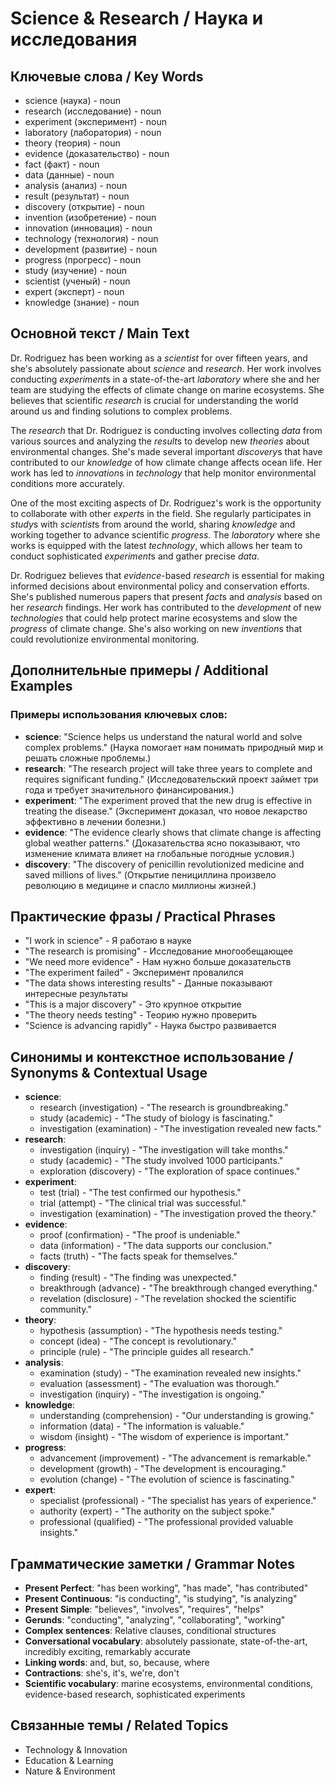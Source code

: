 # Science & Research / Наука и исследования

## Ключевые слова / Key Words
- science (наука) - noun
- research (исследование) - noun
- experiment (эксперимент) - noun
- laboratory (лаборатория) - noun
- theory (теория) - noun
- evidence (доказательство) - noun
- fact (факт) - noun
- data (данные) - noun
- analysis (анализ) - noun
- result (результат) - noun
- discovery (открытие) - noun
- invention (изобретение) - noun
- innovation (инновация) - noun
- technology (технология) - noun
- development (развитие) - noun
- progress (прогресс) - noun
- study (изучение) - noun
- scientist (ученый) - noun
- expert (эксперт) - noun
- knowledge (знание) - noun

## Основной текст / Main Text

Dr. Rodriguez has been working as a *scientist* for over fifteen years, and she's absolutely passionate about *science* and *research*. Her work involves conducting *experiment*s in a state-of-the-art *laboratory* where she and her team are studying the effects of climate change on marine ecosystems. She believes that scientific *research* is crucial for understanding the world around us and finding solutions to complex problems.

The *research* that Dr. Rodriguez is conducting involves collecting *data* from various sources and analyzing the *result*s to develop new *theories* about environmental changes. She's made several important *discovery*s that have contributed to our *knowledge* of how climate change affects ocean life. Her work has led to *innovation*s in *technology* that help monitor environmental conditions more accurately.

One of the most exciting aspects of Dr. Rodriguez's work is the opportunity to collaborate with other *expert*s in the field. She regularly participates in *study*s with *scientist*s from around the world, sharing *knowledge* and working together to advance scientific *progress*. The *laboratory* where she works is equipped with the latest *technology*, which allows her team to conduct sophisticated *experiment*s and gather precise *data*.

Dr. Rodriguez believes that *evidence*-based *research* is essential for making informed decisions about environmental policy and conservation efforts. She's published numerous papers that present *fact*s and *analysis* based on her *research* findings. Her work has contributed to the *development* of new *technologies* that could help protect marine ecosystems and slow the *progress* of climate change. She's also working on new *invention*s that could revolutionize environmental monitoring.

## Дополнительные примеры / Additional Examples

### Примеры использования ключевых слов:
- **science**: "Science helps us understand the natural world and solve complex problems." (Наука помогает нам понимать природный мир и решать сложные проблемы.)
- **research**: "The research project will take three years to complete and requires significant funding." (Исследовательский проект займет три года и требует значительного финансирования.)
- **experiment**: "The experiment proved that the new drug is effective in treating the disease." (Эксперимент доказал, что новое лекарство эффективно в лечении болезни.)
- **evidence**: "The evidence clearly shows that climate change is affecting global weather patterns." (Доказательства ясно показывают, что изменение климата влияет на глобальные погодные условия.)
- **discovery**: "The discovery of penicillin revolutionized medicine and saved millions of lives." (Открытие пенициллина произвело революцию в медицине и спасло миллионы жизней.)

## Практические фразы / Practical Phrases

- "I work in science" - Я работаю в науке
- "The research is promising" - Исследование многообещающее
- "We need more evidence" - Нам нужно больше доказательств
- "The experiment failed" - Эксперимент провалился
- "The data shows interesting results" - Данные показывают интересные результаты
- "This is a major discovery" - Это крупное открытие
- "The theory needs testing" - Теорию нужно проверить
- "Science is advancing rapidly" - Наука быстро развивается

## Синонимы и контекстное использование / Synonyms & Contextual Usage

- **science**: 
  - research (investigation) - "The research is groundbreaking."
  - study (academic) - "The study of biology is fascinating."
  - investigation (examination) - "The investigation revealed new facts."
- **research**: 
  - investigation (inquiry) - "The investigation will take months."
  - study (academic) - "The study involved 1000 participants."
  - exploration (discovery) - "The exploration of space continues."
- **experiment**: 
  - test (trial) - "The test confirmed our hypothesis."
  - trial (attempt) - "The clinical trial was successful."
  - investigation (examination) - "The investigation proved the theory."
- **evidence**: 
  - proof (confirmation) - "The proof is undeniable."
  - data (information) - "The data supports our conclusion."
  - facts (truth) - "The facts speak for themselves."
- **discovery**: 
  - finding (result) - "The finding was unexpected."
  - breakthrough (advance) - "The breakthrough changed everything."
  - revelation (disclosure) - "The revelation shocked the scientific community."
- **theory**: 
  - hypothesis (assumption) - "The hypothesis needs testing."
  - concept (idea) - "The concept is revolutionary."
  - principle (rule) - "The principle guides all research."
- **analysis**: 
  - examination (study) - "The examination revealed new insights."
  - evaluation (assessment) - "The evaluation was thorough."
  - investigation (inquiry) - "The investigation is ongoing."
- **knowledge**: 
  - understanding (comprehension) - "Our understanding is growing."
  - information (data) - "The information is valuable."
  - wisdom (insight) - "The wisdom of experience is important."
- **progress**: 
  - advancement (improvement) - "The advancement is remarkable."
  - development (growth) - "The development is encouraging."
  - evolution (change) - "The evolution of science is fascinating."
- **expert**: 
  - specialist (professional) - "The specialist has years of experience."
  - authority (expert) - "The authority on the subject spoke."
  - professional (qualified) - "The professional provided valuable insights."

## Грамматические заметки / Grammar Notes

- **Present Perfect**: "has been working", "has made", "has contributed"
- **Present Continuous**: "is conducting", "is studying", "is analyzing"
- **Present Simple**: "believes", "involves", "requires", "helps"
- **Gerunds**: "conducting", "analyzing", "collaborating", "working"
- **Complex sentences**: Relative clauses, conditional structures
- **Conversational vocabulary**: absolutely passionate, state-of-the-art, incredibly exciting, remarkably accurate
- **Linking words**: and, but, so, because, where
- **Contractions**: she's, it's, we're, don't
- **Scientific vocabulary**: marine ecosystems, environmental conditions, evidence-based research, sophisticated experiments

## Связанные темы / Related Topics

- Technology & Innovation
- Education & Learning
- Nature & Environment
